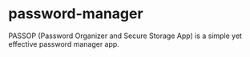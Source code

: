 # password-manager
PASSOP (Password Organizer and Secure Storage App) is a simple yet effective password manager app.
